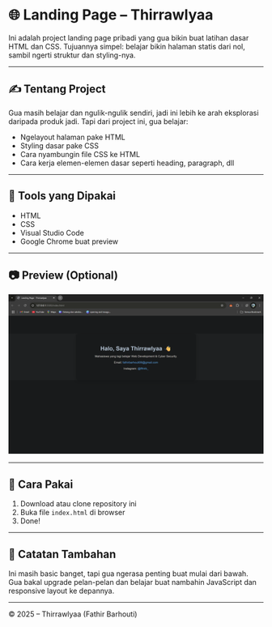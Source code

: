 # 🌐 Landing Page – Thirrawlyaa

Ini adalah project landing page pribadi yang gua bikin buat latihan dasar HTML dan CSS. Tujuannya simpel: belajar bikin halaman statis dari nol, sambil ngerti struktur dan styling-nya.

---

## ✍️ Tentang Project

Gua masih belajar dan ngulik-ngulik sendiri, jadi ini lebih ke arah eksplorasi daripada produk jadi. Tapi dari project ini, gua belajar:

- Ngelayout halaman pake HTML
- Styling dasar pake CSS
- Cara nyambungin file CSS ke HTML
- Cara kerja elemen-elemen dasar seperti heading, paragraph, dll

---

## 🔧 Tools yang Dipakai

- HTML
- CSS
- Visual Studio Code
- Google Chrome buat preview

---

## 📷 Preview (Optional)
![Preview](screenshot.png)


---

## 🚀 Cara Pakai

1. Download atau clone repository ini
2. Buka file `index.html` di browser
3. Done!

---

## 📌 Catatan Tambahan

Ini masih basic banget, tapi gua ngerasa penting buat mulai dari bawah. Gua bakal upgrade pelan-pelan dan belajar buat nambahin JavaScript dan responsive layout ke depannya.

---

© 2025 – Thirrawlyaa (Fathir Barhouti)
